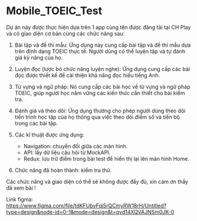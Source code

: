 # Mobile_TOEIC_Test
Dự án này được thực hiện dựa trên 1 app cùng tên được đăng tải tại CH Play và có giao diện cơ bản cùng các chức năng sau:

1. Bài tập và đề thi mẫu: Ứng dụng này cung cấp bài tập và đề thi mẫu dựa trên định dạng TOEIC thực tế. Người dùng có thể luyện tập và tự đánh giá kỹ năng của họ.

2. Luyện đọc (lược bỏ chức năng luyện nghe): Ứng dụng cung cấp các bài đọc được thiết kế để cải thiện khả năng đọc hiểu tiếng Anh.

3. Từ vựng và ngữ pháp: Nó cung cấp các bài học về từ vựng và ngữ pháp TOEIC, giúp người học nắm vững các kiến thức cần thiết cho bài kiểm tra.

4. Đánh giá và theo dõi: Ứng dụng thường cho phép người dùng theo dõi tiến trình học tập của họ thông qua việc theo dõi điểm số và tiến bộ trong các bài tập.

5. Các kĩ thuật được ứng dụng:
    + Navigation: chuyển đổi giữa các màn hình.
    + API: lấy dữ liệu câu hỏi từ MockAPI.
    + Redux: lưu trữ điểm trong bài test để hiển thị lại lên màn hình Home.
6. Chức năng đã hoàn thành: kiểm tra thử.

Các chức năng và giao diện có thể sẽ không được đầy đủ, xin cám ơn thầy đã xem bài !

Link figma: https://www.figma.com/file/tdKFUbvFqj5rQCmyRW18rH/Untitled?type=design&node-id=0-1&mode=design&t=qvd14XQVAJNSm0JK-0
